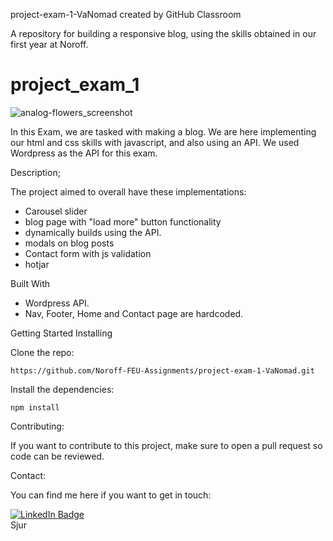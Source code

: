
project-exam-1-VaNomad created by GitHub Classroom

A repository for building a responsive blog, using the skills obtained in our first year at Noroff.

# project_exam_1

![analog-flowers_screenshot](https://user-images.githubusercontent.com/77972892/193846804-7a617ce2-d920-4068-a728-b6fd5b843d13.jpg)

In this Exam, we are tasked with making a blog.
We are here implementing our html and css skills with javascript,
and also using an API. We used Wordpress as the API for this exam.

Description;

The project aimed to overall have these implementations:

- Carousel slider
- blog page with "load more" button functionality
- dynamically builds using the API.
- modals on blog posts
- Contact form with js validation
- hotjar 
    

Built With

- Wordpress API.
- Nav, Footer, Home and Contact page are hardcoded.


Getting Started
Installing

Clone the repo:

    
    https://github.com/Noroff-FEU-Assignments/project-exam-1-VaNomad.git
    

Install the dependencies:

    
    npm install
    

Contributing:

If you want to contribute to this project, 
make sure to open a pull request so code can be reviewed.


Contact:

You can find me here if you want to get in touch:

<div id="badges">
  <a href="https://www.linkedin.com/in/sjurhassel/">
    <img src="https://img.shields.io/badge/LinkedIn-blue?style=for-the-badge&logo=linkedin&logoColor=white" alt="LinkedIn Badge"/>
  </a>
</div>
Sjur

